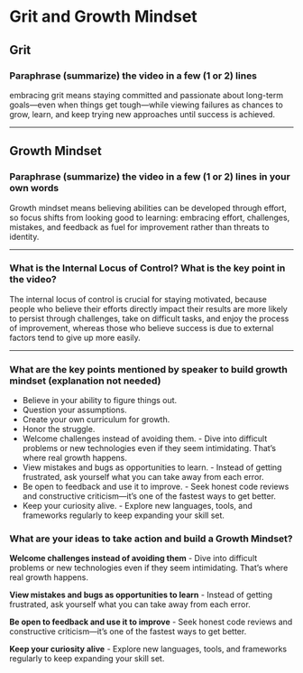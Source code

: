 # Grit and Growth Mindset

## Grit
### Paraphrase (summarize) the video in a few (1 or 2) lines

embracing grit means staying committed and passionate about long-term goals—even when things get tough—while viewing failures as chances to grow, learn, and keep trying new approaches until success is achieved.

---

## Growth Mindset

### Paraphrase (summarize) the video in a few (1 or 2) lines in your own words

Growth mindset means believing abilities can be developed through effort, so focus shifts from looking good to learning: embracing effort, challenges, mistakes, and feedback as fuel for improvement rather than threats to identity.

---

### What is the Internal Locus of Control? What is the key point in the video?

The internal locus of control is crucial for staying motivated, because people who believe their efforts directly impact their results are more likely to persist through challenges, take on difficult tasks, and enjoy the process of improvement, whereas those who believe success is due to external factors tend to give up more easily.

---

### What are the key points mentioned by speaker to build growth mindset (explanation not needed)

- Believe in your ability to figure things out.
- Question your assumptions.
- Create your own curriculum for growth.
- Honor the struggle.
- Welcome challenges instead of avoiding them. - Dive into difficult problems or new technologies even if they seem intimidating. That’s where real growth happens.
- View mistakes and bugs as opportunities to learn. - Instead of getting frustrated, ask yourself what you can take away from each error.
- Be open to feedback and use it to improve. - Seek honest code reviews and constructive criticism—it’s one of the fastest ways to get better.
- Keep your curiosity alive. - Explore new languages, tools, and frameworks regularly to keep expanding your skill set.

### What are your ideas to take action and build a Growth Mindset?

**Welcome challenges instead of avoiding them** - Dive into difficult problems or new technologies even if they seem intimidating. That’s where real growth happens.

**View mistakes and bugs as opportunities to learn** - Instead of getting frustrated, ask yourself what you can take away from each error.

**Be open to feedback and use it to improve** - Seek honest code reviews and constructive criticism—it’s one of the fastest ways to get better.

**Keep your curiosity alive** - Explore new languages, tools, and frameworks regularly to keep expanding your skill set.
